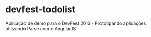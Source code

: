 devfest-todolist
================

Aplicação de demo para o DevFest 2013 - Prototipando aplicações utilizando Parse.com e AngularJS

